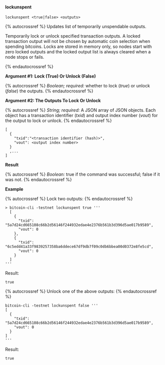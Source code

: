 #### lockunspent

~~~
lockunspent <true|false> <outputs>
~~~

{% autocrossref %}
Updates list of temporarily unspendable outputs.

Temporarily lock or unlock specified transaction outputs. A locked
transaction output will not be chosen by automatic coin selection when
spending bitcoins. Locks are stored in memory only, so nodes start with
zero locked outputs and the locked output list is always cleared when a
node stops or fails.

{% endautocrossref %}

**Argument #1: Lock (True) Or Unlock (False)**

{% autocrossref %}
*Boolean; required:* whether to lock (*true*) or unlock (*false*) the
outputs.
{% endautocrossref %}

**Argument #2: The Outputs To Lock Or Unlock**

{% autocrossref %}
*String; required:* A JSON array of JSON objects.  Each object has a
transaction identifier (*txid*) and output index number (*vout*) for the
output to lock or unlock.
{% endautocrossref %}

~~~
[
  {
    "txid":"<transaction identifier (hash)>",
    "vout": <output index number>
  }
  ,...
]
~~~

**Result**

{% autocrossref %}
*Boolean:* true if the command was successful; false if it was not.
{% endautocrossref %}

**Example**

{% autocrossref %}
Lock two outputs:
{% endautocrossref %}

~~~
> bitcoin-cli -testnet lockunspent true '''
  [ 
    { 
      "txid": "5a7d24cd665108c66b2d56146f244932edae4e2376b561b3d396d5ae017b9589",
      "vout": 0 
    }, 
    { 
      "txid": "6c5edd41a33f9839257358ba6ddece67df9db7f09c0db6bbea00d0372e8fe5cd", 
      "vout": 0 
    } 
  ]
'''
~~~

Result: 

~~~
true
~~~

{% autocrossref %}
Unlock one of the above outputs:
{% endautocrossref %}


~~~
bitcoin-cli -testnet lockunspent false '''
[ 
  { 
    "txid": "5a7d24cd665108c66b2d56146f244932edae4e2376b561b3d396d5ae017b9589",
    "vout": 0
  } 
]
'''
~~~

Result:

~~~
true
~~~
